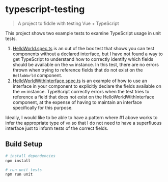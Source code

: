 # typescript-testing

> A project to fiddle with testing Vue + TypeScript

This project shows two example tests to examine TypeScript usage in unit tests.

1. [HelloWorld.spec.ts](https://github.com/skray/typescript-testing/blob/master/test/unit/specs/HelloWorld.spec.ts) is an out of the box test that shows you can test components without a declared interface, but I have not found a way to get TypeScript to understand how to correctly identify which fields should be available on the `vm` instance. In this test, there are no errors thrown when trying to reference fields that do not exist on the `HelloWorld` component.
1. [HelloWorldWithInterface.spec.ts](https://github.com/skray/typescript-testing/blob/master/test/unit/specs/HelloWorldWithInterface.spec.ts) is an example of how to use an interface in your component to explicitly declare the fields available on the `vm` instance. TypeScript correctly errors when the test tries to reference a field that does not exist on the HelloWorldWithInterface component, at the expense of having to maintain an interface specifically for this purpose.

Ideally, I would like to be able to have a pattern where #1 above works to infer the appropriate type of `vm` so that I do not need to have a superfluous interface just to inform tests of the correct fields.

## Build Setup

``` bash
# install dependencies
npm install

# run unit tests
npm run unit
```
